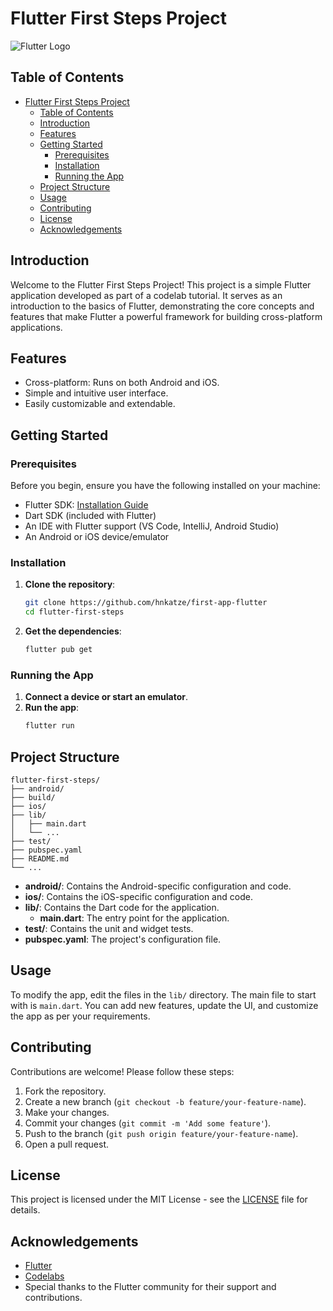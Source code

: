 
# Flutter First Steps Project

![Flutter Logo](https://flutter.dev/assets/flutter-mono-81x100.png)

## Table of Contents

- [Flutter First Steps Project](#flutter-first-steps-project)
  - [Table of Contents](#table-of-contents)
  - [Introduction](#introduction)
  - [Features](#features)
  - [Getting Started](#getting-started)
    - [Prerequisites](#prerequisites)
    - [Installation](#installation)
    - [Running the App](#running-the-app)
  - [Project Structure](#project-structure)
  - [Usage](#usage)
  - [Contributing](#contributing)
  - [License](#license)
  - [Acknowledgements](#acknowledgements)

## Introduction

Welcome to the Flutter First Steps Project! This project is a simple Flutter application developed as part of a codelab tutorial. It serves as an introduction to the basics of Flutter, demonstrating the core concepts and features that make Flutter a powerful framework for building cross-platform applications.

## Features

- Cross-platform: Runs on both Android and iOS.
- Simple and intuitive user interface.
- Easily customizable and extendable.

## Getting Started

### Prerequisites

Before you begin, ensure you have the following installed on your machine:

- Flutter SDK: [Installation Guide](https://flutter.dev/docs/get-started/install)
- Dart SDK (included with Flutter)
- An IDE with Flutter support (VS Code, IntelliJ, Android Studio)
- An Android or iOS device/emulator

### Installation

1. **Clone the repository**:
   ```bash
   git clone https://github.com/hnkatze/first-app-flutter
   cd flutter-first-steps
   ```

2. **Get the dependencies**:
   ```bash
   flutter pub get
   ```

### Running the App

1. **Connect a device or start an emulator**.
2. **Run the app**:
   ```bash
   flutter run
   ```

## Project Structure

```plaintext
flutter-first-steps/
├── android/
├── build/
├── ios/
├── lib/
│   ├── main.dart
│   └── ...
├── test/
├── pubspec.yaml
├── README.md
└── ...
```

- **android/**: Contains the Android-specific configuration and code.
- **ios/**: Contains the iOS-specific configuration and code.
- **lib/**: Contains the Dart code for the application.
  - **main.dart**: The entry point for the application.
- **test/**: Contains the unit and widget tests.
- **pubspec.yaml**: The project's configuration file.

## Usage

To modify the app, edit the files in the `lib/` directory. The main file to start with is `main.dart`. You can add new features, update the UI, and customize the app as per your requirements.

## Contributing

Contributions are welcome! Please follow these steps:

1. Fork the repository.
2. Create a new branch (`git checkout -b feature/your-feature-name`).
3. Make your changes.
4. Commit your changes (`git commit -m 'Add some feature'`).
5. Push to the branch (`git push origin feature/your-feature-name`).
6. Open a pull request.

## License

This project is licensed under the MIT License - see the [LICENSE](LICENSE) file for details.

## Acknowledgements

- [Flutter](https://flutter.dev/)
- [Codelabs](https://codelabs.developers.google.com/)
- Special thanks to the Flutter community for their support and contributions.


